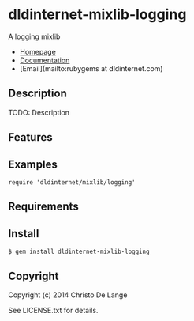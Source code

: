dldinternet-mixlib-logging
==========================

A logging mixlib

* [Homepage](https://rubygems.org/gems/dldinternet-mixlib-logging)
* [Documentation](http://rubydoc.info/gems/dldinternet-mixlib-logging/frames)
* [Email](mailto:rubygems at dldinternet.com)

## Description

TODO: Description

## Features

## Examples

    require 'dldinternet/mixlib/logging'

## Requirements

## Install

    $ gem install dldinternet-mixlib-logging

## Copyright

Copyright (c) 2014 Christo De Lange

See LICENSE.txt for details.
